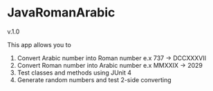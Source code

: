 # JavaRomanArabic
v.1.0

This app allows you to 
1. Convert Arabic number into Roman number e.x 737 -> DCCXXXVII
2. Convert Roman number into Arabic number e.x MMXXIX -> 2029
3. Test classes and methods using JUnit 4
4. Generate random numbers and test 2-side converting
